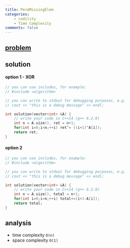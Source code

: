 ```yaml
---
title: PermMissingElem
categories: 
    - codility
    - Time Complexity
comments: false
---
```



## [problem](https://app.codility.com/programmers/lessons/3-time_complexity/perm_missing_elem/)


## solution 


#### option 1 - XOR
```c++
// you can use includes, for example:
// #include <algorithm>

// you can write to stdout for debugging purposes, e.g.
// cout << "this is a debug message" << endl;

int solution(vector<int> &A) {
    // write your code in C++14 (g++ 6.2.0)
    int n = A.size(), ret = n+1;
    for(int i=0;i<n;++i) ret^= ((i+1)^A[i]);
    return ret;
}
```

#### option 2 
```c++
// you can use includes, for example:
// #include <algorithm>

// you can write to stdout for debugging purposes, e.g.
// cout << "this is a debug message" << endl;

int solution(vector<int> &A) {
    // write your code in C++14 (g++ 6.2.0)
    int n = A.size(), total = n+1;
    for(int i=0;i<n;++i) total+=(i+1-A[i]);
    return total;
}

```

## analysis
- time complexity `O(n)`
- space complexity `O(1)`


